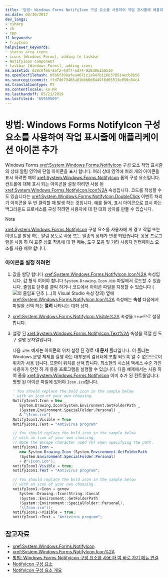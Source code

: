 ```yaml
---
title: '방법: Windows Forms NotifyIcon 구성 요소를 사용하여 작업 표시줄에 애플리케이션 아이콘 추가'
ms.date: 03/30/2017
dev_langs:
- csharp
- vb
- cpp
f1_keywords:
- TrayIcon
helpviewer_keywords:
- status area icons
- icons [Windows Forms], adding to taskbar
- NotifyIcon component
- taskbar [Windows Forms], adding icons
ms.assetid: d28c0fe6-aaf2-4df7-ad74-928d861a8510
ms.openlocfilehash: 05b6f300afea4671c1a847b116b378514ecb8b56
ms.sourcegitcommit: ffd7dd79468a81bbb0d6449f6d65513e050c04c4
ms.translationtype: MT
ms.contentlocale: ko-KR
ms.lasthandoff: 05/21/2019
ms.locfileid: "65959509"
---
```

# <a name="how-to-add-application-icons-to-the-taskbar-with-the-windows-forms-notifyicon-component"></a>방법: Windows Forms NotifyIcon 구성 요소를 사용하여 작업 표시줄에 애플리케이션 아이콘 추가

Windows Forms <xref:System.Windows.Forms.NotifyIcon> 구성 요소 작업 표시줄의 상태 알림 영역에 단일 아이콘을 표시 합니다. 여러 상태 영역에 여러 개의 아이콘을 표시 하려면 해야 <xref:System.Windows.Forms.NotifyIcon> 폼의 구성 요소입니다. 컨트롤에 대해 표시 되는 아이콘을 설정 하려면 사용 된 <xref:System.Windows.Forms.NotifyIcon.Icon%2A> 속성입니다. 코드를 작성할 수도 있습니다는 <xref:System.Windows.Forms.NotifyIcon.DoubleClick> 이벤트 처리기 아이콘을 두 번 클릭할 때 발생 하는 것입니다. 예를 들어, 표시 아이콘으로 표시 하는 백그라운드 프로세스를 구성 하려면 사용자에 대 한 대화 상자를 만들 수 있습니다.

> [!NOTE]
> <xref:System.Windows.Forms.NotifyIcon> 구성 요소를 사용자에 게 경고 작업 또는 이벤트를 발생 하는 알림 용도로 사용 또는 일종의 상태가 변경 되었습니다. 응용 프로그램을 사용 하 여 표준 상호 작용에 대 한 메뉴, 도구 모음 및 기타 사용자 인터페이스 요소를 사용 해야 합니다.

### <a name="to-set-the-icon"></a>아이콘을 설정 하려면

1. 값을 할당 합니다 <xref:System.Windows.Forms.NotifyIcon.Icon%2A> 속성입니다. 값 형식 이어야 합니다 `System.Drawing.Icon` .ico 파일에서 로드할 수 있습니다. 줄임표 단추를 클릭 하거나 코드에서 아이콘 파일을 지정할 수 있습니다 (![의 줄임표 단추 (...)의 Visual Studio 속성 창의](./media/visual-studio-ellipsis-button.png)) 옆에 <xref:System.Windows.Forms.NotifyIcon.Icon%2A> 속성에는 **속성** 다음에서 파일을 선택 하는 **열려** 나타나는 대화 상자.

2. <xref:System.Windows.Forms.NotifyIcon.Visible%2A> 속성을 `true`으로 설정합니다.

3. 설정 된 <xref:System.Windows.Forms.NotifyIcon.Text%2A> 속성을 적절 한 도구 설명 문자열입니다.

     다음 코드 예제는 아이콘의 위치 설정 된 경로 **내 문서** 폴더입니다. 이 폴더는 Windows 운영 체제를 실행 하는 대부분의 컴퓨터에 포함 되도록 알 수 없으므로이 위치가 사용 됩니다. 또한이 위치를 선택 합니다. 최소한의 시스템 액세스 수준 가진 사용자가 안전 하 게 응용 프로그램을 실행할 수 있습니다. 다음 예제에서는 사용 하 여 폼을 <xref:System.Windows.Forms.NotifyIcon> 이미 추가 된 컨트롤입니다. 명명 된 아이콘 파일에 있어야 `Icon.ico`합니다.

    ```vb
    ' You should replace the bold icon in the sample below
    ' with an icon of your own choosing.
    NotifyIcon1.Icon = New _
       System.Drawing.Icon(System.Environment.GetFolderPath _
       (System.Environment.SpecialFolder.Personal) _
       & "\Icon.ico")
    NotifyIcon1.Visible = True
    NotifyIcon1.Text = "Antivirus program"
    ```

    ```csharp
    // You should replace the bold icon in the sample below
    // with an icon of your own choosing.
    // Note the escape character used (@) when specifying the path.
    notifyIcon1.Icon =
       new System.Drawing.Icon (System.Environment.GetFolderPath
       (System.Environment.SpecialFolder.Personal)
       + @"\Icon.ico");
    notifyIcon1.Visible = true;
    notifyIcon1.Text = "Antivirus program";
    ```

    ```cpp
    // You should replace the bold icon in the sample below
    // with an icon of your own choosing.
    notifyIcon1->Icon = gcnew
       System::Drawing::Icon(String::Concat
       (System::Environment::GetFolderPath
       (System::Environment::SpecialFolder::Personal),
       "\\Icon.ico"));
    notifyIcon1->Visible = true;
    notifyIcon1->Text = "Antivirus program";
    ```

## <a name="see-also"></a>참고자료

- <xref:System.Windows.Forms.NotifyIcon>
- <xref:System.Windows.Forms.NotifyIcon.Icon%2A>
- [방법: Windows Forms NotifyIcon 구성 요소를 사용 하 여 바로 가기 메뉴 연결](how-to-associate-a-shortcut-menu-with-a-windows-forms-notifyicon-component.md)
- [NotifyIcon 구성 요소](notifyicon-component-windows-forms.md)
- [NotifyIcon 구성 요소 개요](notifyicon-component-overview-windows-forms.md)
